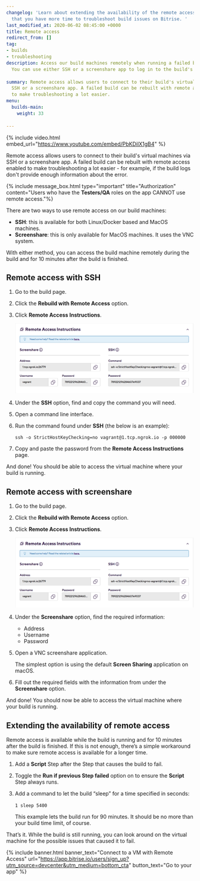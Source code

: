 ```yaml
---
changelog: 'Learn about extending the availability of the remote access feature so
  that you have more time to troubleshoot build issues on Bitrise. '
last_modified_at: 2020-06-02 08:45:00 +0000
title: Remote access
redirect_from: []
tag:
- builds
- troubleshooting
description: Access our build machines remotely when running a failed build again.
  You can use either SSH or a screenshare app to log in to the build's virtual machine.

summary: Remote access allows users to connect to their build's virtual machines via
  SSH or a screenshare app. A failed build can be rebuilt with remote access enabled
  to make troubleshooting a lot easier.
menu:
  builds-main:
    weight: 33

---
```

{% include video.html embed_url="https://www.youtube.com/embed/PbKDilX1gB4" %}

Remote access allows users to connect to their build's virtual machines via SSH or a screenshare app. A failed build can be rebuilt with remote access enabled to make troubleshooting a lot easier - for example, if the build logs don't provide enough information about the error.

{% include message_box.html type="important" title="Authorization" content="Users who have the **Testers/QA** roles on the app CANNOT use remote access."%}

There are two ways to use remote access on our build machines:

* **SSH**: this is available for both Linux/Docker based and MacOS machines.
* **Screenshare**: this is only available for MacOS machines. It uses the VNC system.

With either method, you can access the build machine remotely during the build and for 10 minutes after the build is finished.

## Remote access with SSH

1. Go to the build page.
2. Click the **Rebuild with Remote Access** option.
3. Click **Remote Access Instructions**.

   ![](/img/remote-access-instructions.png)
4. Under the **SSH** option, find and copy the command you will need.
5. Open a command line interface.
6. Run the command found under **SSH** (the below is an example):

       ssh -o StrictHostKeyChecking=no vagrant@1.tcp.ngrok.io -p 000000
7. Copy and paste the password from the **Remote Access Instructions** page.

And done! You should be able to access the virtual machine where your build is running.

## Remote access with screenshare

1. Go to the build page.
2. Click the **Rebuild with Remote Access** option.
3. Click **Remote Access Instructions**.

   ![](/img/remote-access-instructions.png)
4. Under the **Screenshare** option, find the required information:
   * Address
   * Username
   * Password
5. Open a VNC screenshare application.

   The simplest option is using the default **Screen Sharing** application on macOS.
6. Fill out the required fields with the information from under the **Screenshare** option.

And done! You should now be able to access the virtual machine where your build is running.

## Extending the availability of remote access

Remote access is available while the build is running and for 10 minutes after the build is finished. If this is not enough, there’s a simple workaround to make sure remote access is available for a longer time.

1. Add a **Script** Step after the Step that causes the build to fail.
2. Toggle the **Run if previous Step failed** option on to ensure the **Script** Step always runs.
3. Add a command to let the build “sleep” for a time specified in seconds:

   `1 sleep 5400`

   This example lets the build run for 90 minutes. It should be no more than your build time limit, of course.

That’s it. While the build is still running, you can look around on the virtual machine for the possible issues that caused it to fail.

{% include banner.html banner_text="Connect to a VM with Remote Access" url="https://app.bitrise.io/users/sign_up?utm_source=devcenter&utm_medium=bottom_cta" button_text="Go to your app" %}